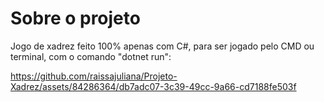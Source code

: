 # Sobre o projeto
Jogo de xadrez feito 100% apenas com C#, para ser jogado pelo CMD ou terminal, com o comando "dotnet run":

https://github.com/raissajuliana/Projeto-Xadrez/assets/84286364/db7adc07-3c39-49cc-9a66-cd7188fe503f

